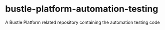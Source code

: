 # bustle-platform-automation-testing
A Bustle Platform related repository containing the automation testing code
